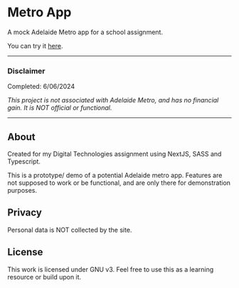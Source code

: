 
# Metro App

A mock Adelaide Metro app for a school assignment. 

You can try it [here](https://kadisonm.github.io/metro-app/).

---

### Disclaimer

Completed: 6/06/2024

*This project is not associated with Adelaide Metro, and has no financial gain. It is NOT official or functional.*

---

## About

Created for my Digital Technologies assignment using NextJS, SASS and Typescript.

This is a prototype/ demo of a potential Adelaide metro app. Features are not supposed to work or be functional, and are only there for demonstration purposes.

## Privacy

Personal data is NOT collected by the site.

## License

This work is licensed under GNU v3. Feel free to use this as a learning resource or build upon it.
